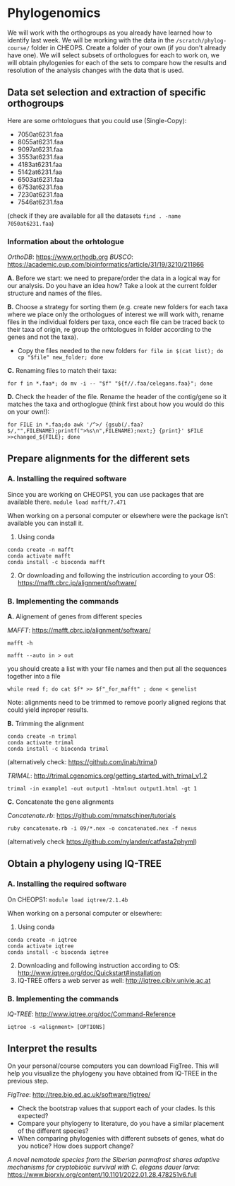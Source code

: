# **Phylogenomics**


We will work with the orthogroups as you already have learned how to identify last week. We will be working with the data in the `/scratch/phylog-course/` folder in CHEOPS. Create a folder of your own (if you don't already have one). We will select subsets of orthologues for each to work on, we will obtain phylogenies for each of the sets to compare how the results and resolution of the analysis changes with the data that is used. 


## Data set selection and extraction of specific orthogroups

Here are some orhtologues that you could use (Single-Copy): 

- 7050at6231.faa
- 8055at6231.faa
- 9097at6231.faa
- 3553at6231.faa
- 4183at6231.faa
- 5142at6231.faa
- 6503at6231.faa
- 6753at6231.faa
- 7230at6231.faa
- 7546at6231.faa

(check if they are available for all the datasets  `find . -name 7050at6231.faa`)


### Information about the orhtologue

*OrthoDB*: https://www.orthodb.org
*BUSCO*: https://academic.oup.com/bioinformatics/article/31/19/3210/211866

**A.** Before we start: we need to prepare/order the data in a logical way for our analysis. Do you have an idea how? Take a look at the current folder structure and names of the files.

**B.** Choose a strategy for sorting them (e.g. create new folders for each taxa where we place only the orthologues of interest we will work with, rename files in the individual folders per taxa, once each file can be traced back to their taxa of origin, re group the orhtologues in folder according to the genes and not the taxa).  

 - Copy the files needed to the new folders `for file in $(cat list); do cp "$file" new_folder; done`
 
**C.** Renaming files to match their taxa:

`for f in *.faa*; do mv -i -- "$f" "${f//.faa/celegans.faa}"; done`

**D.** Check the header of the file. Rename the header of the contig/gene so it matches the taxa and orthoglogue (think first about how you would do this on your own!):

`for FILE in *.faa;do awk '/^>/ {gsub(/.faa?$/,"",FILENAME);printf(">%s\n",FILENAME);next;} {print}' $FILE >>changed_${FILE}; done`


## Prepare alignments for the different sets

### A. Installing the required software


Since you are working on CHEOPS1, you can use packages that are available there. 
`module load mafft/7.471`

When working on a personal computer or elsewhere were the package isn't available you can install it. 

1. Using conda

```
conda create -n mafft
conda activate mafft
conda install -c bioconda mafft
```

2. Or downloading and following the instricution according to your OS: https://mafft.cbrc.jp/alignment/software/

### B. Implementing the commands

**A.** Alignement of genes from different species

*MAFFT*: https://mafft.cbrc.jp/alignment/software/

`mafft -h`

`mafft --auto in > out`

you should create a list with your file names and then put all the sequences together into a file

`while read f; do cat $f* >> $f"_for_mafft" ; done < genelist`

Note: alignments need to be trimmed to remove poorly aligned regions that could yield inproper results.

**B.** Trimming the alignment
```
conda create -n trimal
conda activate trimal
conda install -c bioconda trimal
```

(alternatively check: https://github.com/inab/trimal)

*TRIMAL*: http://trimal.cgenomics.org/getting_started_with_trimal_v1.2

`trimal -in example1 -out output1 -htmlout output1.html -gt 1`

**C.** Concatenate the gene alignments

*Concatenate.rb*: https://github.com/mmatschiner/tutorials

`ruby concatenate.rb -i 09/*.nex -o concatenated.nex -f nexus`

(alternatively check https://github.com/nylander/catfasta2phyml)

## Obtain a phylogeny using IQ-TREE

### A. Installing the required software

On CHEOPS1:  `module load iqtree/2.1.4b`

When working on a personal computer or elsewhere: 

1. Using conda

```
conda create -n iqtree
conda activate iqtree
conda install -c bioconda iqtree
```

2. Downloading and following instruction according to OS: http://www.iqtree.org/doc/Quickstart#installation
3. IQ-TREE offers a web server as well: http://iqtree.cibiv.univie.ac.at

### B. Implementing the commands

*IQ-TREE*: http://www.iqtree.org/doc/Command-Reference

`iqtree -s <alignment> [OPTIONS]`


## Interpret the results

On your personal/course computers you can download FigTree. This will help you visualize the phylogeny you have obtained from IQ-TREE in the previous step. 

*FigTree*: http://tree.bio.ed.ac.uk/software/figtree/

- Check the bootstrap values that support each of your clades. Is this expected? 
- Compare your phylogeny to literature, do you have a similar placement of the different species?
- When comparing phylogenies with different subsets of genes, what do you notice? How does support change?

*A novel nematode species from the Siberian permafrost shares adaptive mechanisms for cryptobiotic survival with C. elegans dauer larva*: https://www.biorxiv.org/content/10.1101/2022.01.28.478251v6.full

